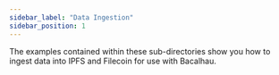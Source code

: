 ```yaml
---
sidebar_label: "Data Ingestion"
sidebar_position: 1
---
```

The examples contained within these sub-directories show you how to ingest data into IPFS and Filecoin for use with Bacalhau.
